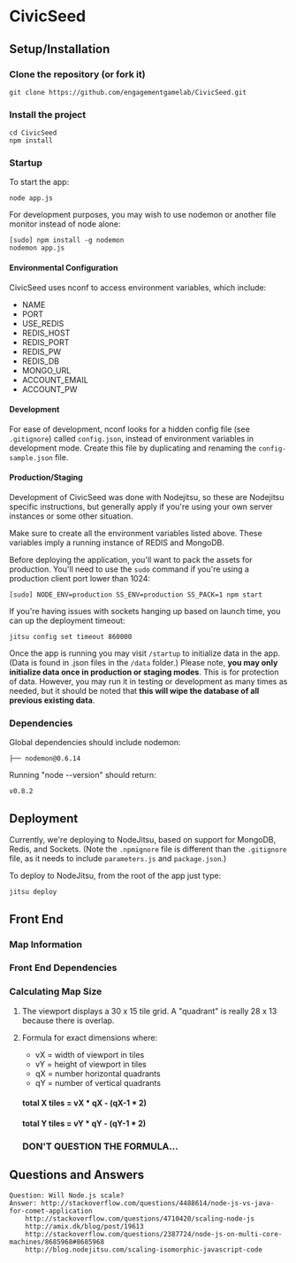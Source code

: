# CivicSeed

## Setup/Installation

### Clone the repository (or fork it)

    git clone https://github.com/engagementgamelab/CivicSeed.git

### Install the project

    cd CivicSeed
    npm install

### Startup

To start the app:

    node app.js

For development purposes, you may wish to use nodemon or another file monitor instead of node alone:

    [sudo] npm install -g nodemon
    nodemon app.js

#### Environmental Configuration

CivicSeed uses nconf to access environment variables, which include:

 * NAME
 * PORT
 * USE_REDIS
 * REDIS_HOST
 * REDIS_PORT
 * REDIS_PW
 * REDIS_DB
 * MONGO_URL
 * ACCOUNT_EMAIL
 * ACCOUNT_PW

#### Development

For ease of development, nconf looks for a hidden config file (see ```.gitignore```) called ```config.json```, instead of environment variables in development mode. Create this file by duplicating and renaming the ```config-sample.json``` file.

#### Production/Staging

Development of CivicSeed was done with Nodejitsu, so these are Nodejitsu specific instructions, but generally apply if you're using your own server instances or some other situation.

Make sure to create all the environment variables listed above. These variables imply a running instance of REDIS and MongoDB.

Before deploying the application, you'll want to pack the assets for production. You'll need to use the ```sudo``` command if you're using a production client port lower than 1024:

    [sudo] NODE_ENV=production SS_ENV=production SS_PACK=1 npm start

If you're having issues with sockets hanging up based on launch time, you can up the deployment timeout:

    jitsu config set timeout 860000



Once the app is running you may visit `/startup` to initialize data in the app. (Data is found in .json files in the `/data` folder.) Please note, **you may only initialize data once in production or staging modes**. This is for protection of data. However, you may run it in testing or development as many times as needed, but it should be noted that **this will wipe the database of all previous existing data**.

### Dependencies

Global dependencies should include nodemon:

    ├── nodemon@0.6.14 

Running "node --version" should return:

    v0.8.2

## Deployment

Currently, we're deploying to NodeJitsu, based on support for MongoDB, Redis, and Sockets. (Note the ```.npmignore``` file is different than the ```.gitignore``` file, as it needs to include ```parameters.js``` and ```package.json```.)

To deploy to NodeJitsu, from the root of the app just type:

    jitsu deploy

## Front End

### Map Information

### Front End Dependencies

### Calculating Map Size

1. The viewport displays a 30 x 15 tile grid.  A "quadrant" is really 28 x 13 because there is overlap.  

2. Formula for exact dimensions where: 
    - vX = width of viewport in tiles
    - vY = height of viewport in tiles
    - qX = number horizontal quadrants
    - qY = number of vertical quadrants

    #### total X tiles = vX * qX - (qX-1 * 2)
    #### total Y tiles =  vY * qY - (qY-1 * 2)

    ### DON'T QUESTION THE FORMULA...

## Questions and Answers

    Question: Will Node.js scale?
    Answer: http://stackoverflow.com/questions/4488614/node-js-vs-java-for-comet-application
        http://stackoverflow.com/questions/4710420/scaling-node-js
        http://amix.dk/blog/post/19613
        http://stackoverflow.com/questions/2387724/node-js-on-multi-core-machines/8685968#8685968
        http://blog.nodejitsu.com/scaling-isomorphic-javascript-code